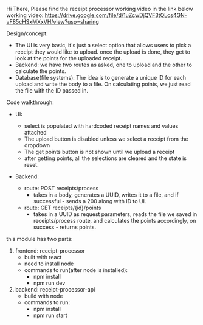 Hi There, 
Please find the receipt processor working video in the link below
working video: https://drive.google.com/file/d/1uZcwDjQVF3tQLcs4GN-vF85cHSxMXxVH/view?usp=sharing

Design/concept:
- The UI is very basic, it's just a select option that allows users to pick a receipt they would like to upload. once the upload is done, they get to look at the points for the uploaded receipt.
- Backend: we have two routes as asked, one to upload and the other to calculate the points.
- Database(file systems): The idea is to generate a unique ID for each upload and write the body to a file. On calculating points, we just read the file with the ID passed in.

Code walkthrough:
- UI:
    - select is populated with hardcoded receipt names and values attached
    - The upload button is disabled unless we select a receipt from the dropdown
    - The get points button is not shown until we upload a receipt
    - after getting points, all the selections are cleared and the state is reset.
 
- Backend:
    - route: POST receipts/process
      - takes in a body, generates a UUID, writes it to a file, and if successful - sends a 200 along with ID to UI.
    - route: GET receipts/{id}/points
      - takes in a UUID as request parameters, reads the file we saved in receipts/process route, and calculates the points accordingly, on success - returns points.

this module has two parts:
1. frontend: receipt-processor
    - built with react
    - need to install node
    - commands to run(after node is installed):
        - npm install
        - npm run dev  
3. backend: receipt-processor-api
    - build with node
    - commands to run:
        - npm install
        - npm run start  

